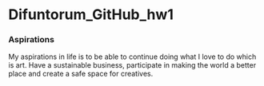 # Difuntorum_GitHub_hw1


### Aspirations 

My aspirations in life is to be able to continue doing what I love to do which is art. Have a sustainable business, participate in making the world a better place and create a safe space for creatives.
